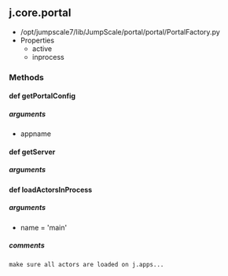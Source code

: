 ## j.core.portal

- /opt/jumpscale7/lib/JumpScale/portal/portal/PortalFactory.py
- Properties
    - active
    - inprocess

### Methods

#### def getPortalConfig 

##### arguments

- appname

#### def getServer 

##### arguments

#### def loadActorsInProcess 

##### arguments

- name = 'main'

##### comments

```
make sure all actors are loaded on j.apps...

```

